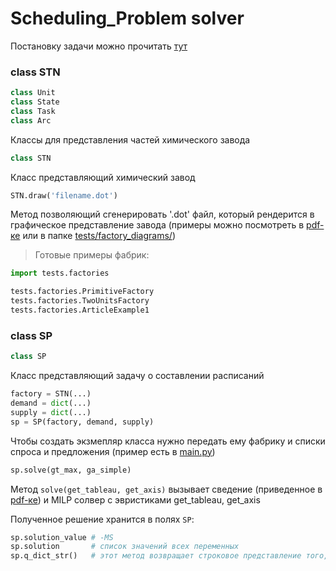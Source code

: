 # Scheduling_Problem solver

Постановку задачи можно прочитать [тут](scheduling_problem.pdf)

### class STN

```python
class Unit
class State
class Task
class Arc
```

Классы для представления частей химического завода

```python
class STN
```

Класс представляющий химический завод

```python
STN.draw('filename.dot')
```

Метод позволяющий сгенерировать '.dot' файл, который рендерится в графическое представление завода (примеры можно посмотреть в [pdf-ке](scheduling_problem.pdf) или в папке [tests/factory_diagrams/](../tests/factory_diagrams/))

> Готовые примеры фабрик: 
```python
import tests.factories

tests.factories.PrimitiveFactory
tests.factories.TwoUnitsFactory
tests.factories.ArticleExample1
```

### class SP

```python
class SP
```
Класс представляющий задачу о составлении расписаний

```python
factory = STN(...)
demand = dict(...)
supply = dict(...)
sp = SP(factory, demand, supply)
```

Чтобы создать экзмепляр класса нужно передать ему фабрику и списки спроса и предложения (пример есть в [main.py](../src/main.py))

```python
sp.solve(gt_max, ga_simple)
```

Метод ```solve(get_tableau, get_axis)``` вызывает сведение (приведенное в [pdf-ке](scheduling_problem.pdf)) и MILP солвер с эвристиками get_tableau, get_axis

Полученное решение хранится в полях ```SP```:

```python
sp.solution_value # -MS  
sp.solution       # список значений всех переменных
sp.q_dict_str()   # этот метод возвращает строковое представление того, какое количество материала, проходящего обработку задачи 𝑖 на химиче-ском реакторк 𝑢 в начале периода 𝑡 (размер партии)
```
